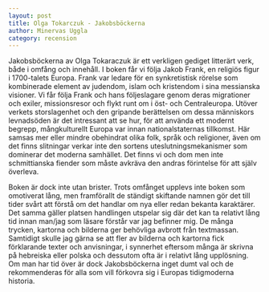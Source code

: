 ```yaml
---
layout: post
title: Olga Tokarczuk - Jakobsböckerna
author: Minervas Uggla
category: recension
---
```


Jakobsböckerna av Olga Tokaraczuk är ett verkligen gediget litterärt verk, både i omfång och innehåll. I boken får vi följa Jakob Frank, en religiös figur i 1700-talets Europa. Frank var ledare för en synkretistisk rörelse som kombinerade element av judendom, islam och kristendom i sina messianska visioner. Vi får följa Frank och hans följeslagare genom deras migrationer och exiler, missionsresor och flykt runt om i öst- och Centraleuropa. Utöver verkets storslagenhet och den gripande berättelsen om dessa människors levnadsöden är det intressant att se hur, för att använda ett modernt begrepp, mångkulturellt Europa var innan nationalstaternas tillkomst. Här samsas mer eller mindre obehindrat olika folk, språk och religioner, även om det finns slitningar verkar inte den sortens uteslutningsmekanismer som dominerar det moderna samhället. Det finns vi och dom men inte schmittianska fiender som måste avkräva den andras förintelse för att själv överleva. 

Boken är dock inte utan brister. Trots omfånget upplevs inte boken som omotiverat lång, men framförallt de ständigt skiftande namnen gör det till tider svårt att förstå om det handlar om nya eller redan bekanta karaktärer. Det samma gäller platsen handlingen utspelar sig där det kan ta relativt lång tid innan man/jag som läsare förstår var jag befinner mig. De många trycken, kartorna och bilderna ger behövliga avbrott från textmassan. Samtidigt skulle jag gärna se att fler av bilderna och kartorna fick förklarande texter och anvisningar, i synnerhet eftersom många är skrivna på hebreiska eller polska och dessutom ofta är i relativt lång upplösning. Om man har tid över är dock Jakobsböckerna inget dumt val och de rekommenderas för alla som vill förkovra sig i Europas tidigmoderna historia. 
